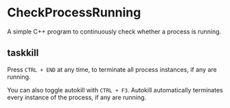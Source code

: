 # CheckProcessRunning
A simple C++ program to continuously check whether a process is running.

## taskkill
Press `CTRL + END` at any time, to terminate all process instances, if any are running.

You can also toggle autokill with `CTRL + F3`. Autokill automatically terminates every instance of the process, if any are running.